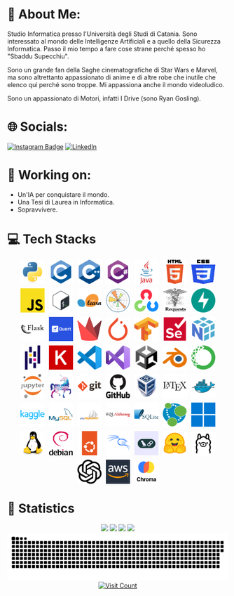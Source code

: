 # 💫 About Me:
Studio Informatica presso l'Università degli Studi di Catania. Sono interessato al mondo delle Intelligenze Artificiali e a quello della Sicurezza Informatica. Passo il mio tempo a fare cose strane perché spesso ho "Sbaddu Supecchiu".

Sono un grande fan della Saghe cinematografiche di Star Wars e Marvel, ma sono altrettanto appassionato di anime e di altre robe che inutile che elenco qui perché sono troppe. Mi appassiona anche il mondo videoludico.

Sono un appassionato di Motori, infatti I Drive (sono Ryan Gosling).



# 🌐 Socials:
[![Instagram Badge](https://img.shields.io/badge/Instagram-E4405F?style=for-the-badge&logo=instagram&logoColor=white)](https://www.instagram.com/giuseppe_bellamacina/)
[![LinkedIn](https://img.shields.io/badge/LinkedIn-%230077B5.svg?style=for-the-badge&logo=linkedin&logoColor=white)](https://www.linkedin.com/in/giuseppe-bellamacina-739b03204/)



# 🚀 Working on:
- Un'IA per conquistare il mondo.
- Una Tesi di Laurea in Informatica.
- Sopravvivere.



# 💻 Tech Stacks
<div style="display: flex; flex-wrap: wrap; gap: 10px; justify-content: center;">
    <img src="assets/img/python-original.svg" alt="Python" title="Python" width="55" height="55">
    <img src="assets/img/c-original.svg" alt="C" title="C" width="55" height="55">
    <img src="assets/img/cplusplus-original.svg" alt="C++" title="C++" width="55" height="55">
    <img src="assets/img/csharp-original.svg" alt="C#" title="C#" width="55" height="55">
    <img src="assets/img/java-original-wordmark-removebg-preview.png" alt="Java" title="Java" width="55" height="55">
    <img src="assets/img/white_bg_HTML5_logo_and_wordmark.svg.png" alt="HTML" title="HTML" width="55" height="55">
    <img src="assets/img/white_bg_CSS3_logo_and_wordmark.png" alt="CSS" title="CSS" width="55" height="55">
    <img src="assets/img/js.png" alt="Javascript" title="Javascript" width="55" height="55">
    <img src="assets/img/bash.png" alt="Bash" title="Bash" width="55" height="55">
    <img src="assets/img/white_bg_scikitlearn-original.png" alt="Sklearn" title="Sklearn" width="55" height="55">
    <img src="assets/img/matplotlib-original.svg" alt="Matplotlib" title="Matplotlib" width="55" height="55">
    <img src="assets/img/opencv-original.svg" alt="OpenCV" title="OpenCV" width="55" height="55">
    <img src="assets/img/Requests_Python_Logo.png" alt="Requests" title="Requests" width="55" height="55">
    <img src="assets/img/fastapi.svg" alt="FastAPI" title="FastAPI" width="55" height="55">
    <img src="assets/img/white_bg_flask-original-wordmark.png" alt="Flask" title="Flask" width="55" height="55">
    <img src="assets/img/quart.png" alt="Quart" title="Quart" width="55" height="55">
    <img src="assets/img/streamlit-mark-color.svg" alt="Streamlit" title="Streamlit" width="55" height="55">
    <img src="assets/img/pytorch-original.svg" alt="Pytorch" title="Pytorch" width="55" height="55">
    <img src="assets/img/tensorflow.png" alt="TensorFlow" title="TensorFlow" width="55" height="55">
    <img src="assets/img/selenium-original.svg" alt="Selenium" title="Selenium" width="55" height="55">
    <img src="assets/img/numpy-original.svg" alt="Numpy" title="Numpy" width="55" height="55">
    <img src="assets/img/white_bg_pandas-original.png" alt="Pandas" title="Pandas" width="55" height="55">
    <img src="assets/img/keras-original.svg" alt="Keras" title="Keras" width="55" height="55">
    <img src="assets/img/vscode-original.svg" alt="VSCode" title="VSCode" width="55" height="55">
    <img src="assets/img/visualstudio-original.svg" alt="Visual Studio" title="Visual Studio" width="55" height="55">
    <img src="assets/img/white_bg_unity-original.png" alt="Unity" title="Unity" width="55" height="55">
    <img src="assets/img/blender-original-removebg-preview.png" alt="Blender" title="Blender" width="55" height="55">
    <img src="assets/img/white_bg_anaconda-original.png" alt="Anaconda" title="Anaconda" width="55" height="55">
    <img src="assets/img/jupyter-original-wordmark-removebg-preview.png" alt="Jupyter" title="Jupyter" width="55" height="55">
    <img src="assets/img/white_bg_uvicorn.png" alt="Uvicorn" title="Uvicorn" width="55" height="55">
    <img src="assets/img/white_bg_git-original-wordmark.png" alt="Git" title="Git" width="55" height="55">
    <img src="assets/img/github-original-wordmark-removebg-preview.png" alt="GitHub" title="GitHub" width="55" height="55">
    <img src="assets/img/virtualbox.png" alt="VirtualBox" title="VirtualBox" width="55" height="55">
    <img src="assets/img/white_bg_latex-original.png" alt="Latex" title="Latex" width="55" height="55">
    <img src="assets/img/docker-original.svg" alt="Docker" title="Docker" width="55" height="55">
    <img src="assets/img/kaggle-original-wordmark.svg" alt="Kaggle" title="Kaggle" width="55" height="55">
    <img src="assets/img/mysql-original-wordmark-removebg-preview.png" alt="MySQL" title="MySQL" width="55" height="55">
    <img src="assets/img/white_bg_phpmyadmin-thumb.png" alt="PHPMyAdmin" title="PHPMyAdmin" width="55" height="55">
    <img src="assets/img/white_bg_sqlalchemy-original-wordmark.png" alt="SQLAlchemy" title="SQLAlchemy" width="55" height="55">
    <img src="assets/img/white_bg_sqlite-original-wordmark.png" alt="SQLite" title="SQLite" width="55" height="55">
    <img src="assets/img/white_bg_neo4j-icon-452x512-b63ajo4a.png" alt="Neo4j" title="Neo4j" width="55" height="55">
    <img src="assets/img/white_bg_windows11-original.png" alt="Windows" title="Windows" width="55" height="55">
    <img src="assets/img/linux-original.svg" alt="Linux" title="Linux" width="55" height="55">
    <img src="assets/img/white_bg_Debian_logo.png " alt="Debian" title="Debian" width="55" height="55">
    <img src="assets/img/ubuntu-original.svg" alt="Ubuntu" title="Ubuntu" width="55" height="55">
    <img src="assets/img/white_bg_kalilinux-original-wordmark.png" alt="Kali Linux" title="Kali Linux" width="55" height="55">
    <img src="assets/img/langchain.jpg" alt="LangChain" title="LangChain" width="55" height="55">
    <img src="assets/img/huggingface-2-removebg-preview.png" alt="HuggingFace" title="HuggingFace" width="55" height="55">
    <img src="assets/img/white_bg_ollamalogo.png" alt="Ollama" title="Ollama" width="55" height="55">
    <img src="assets/img/white_bg_openai-2.png" alt="OpenAI" title="OpenAI" width="55" height="55">
    <img src="assets/img/aws.webp" alt="AWS" title="AWS" width="55" height="55">
    <img src="assets/img/chroma.png" alt="Chroma" title="Chroma" width="55" height="55">
</div>



# 🧪 Statistics
<center>
	<img src=https://github-profile-trophy.vercel.app/?username=GiuseppeBellamacina&title=MultipleLang,Repositories,Stars,Commits,Experience,Followers&theme=darkhub />
	<div style="display: inline-block;">
		<img src=https://github-readme-stats.vercel.app/api?username=GiuseppeBellamacina&show_icons=true&count_private=true&theme=tokyonight&include_all_commits=true />
		<img src=https://github-readme-stats.vercel.app/api/top-langs/?username=GiuseppeBellamacina&size_weight=0.01&count_weight=0.4&langs_count=20&hide=batchfile,shell,makefile&layout=compact&theme=tokyonight />
	</div>
	<img src=https://github-profile-summary-cards.vercel.app/api/cards/profile-details?username=GiuseppeBellamacina&theme=github_dark />
</center>



<div align="center">
 <img width="1000" src="assets/github-snake.svg" alt="snake"/>
</div>

<div align="center">
    <a href="https://visitcount.itsvg.in/api?id=GiuseppeBellamacina&icon=10&color=12">
        <img src="https://visitcount.itsvg.in/api?id=GiuseppeBellamacina&icon=10&color=12" alt="Visit Count"/>
    </a>
</div>